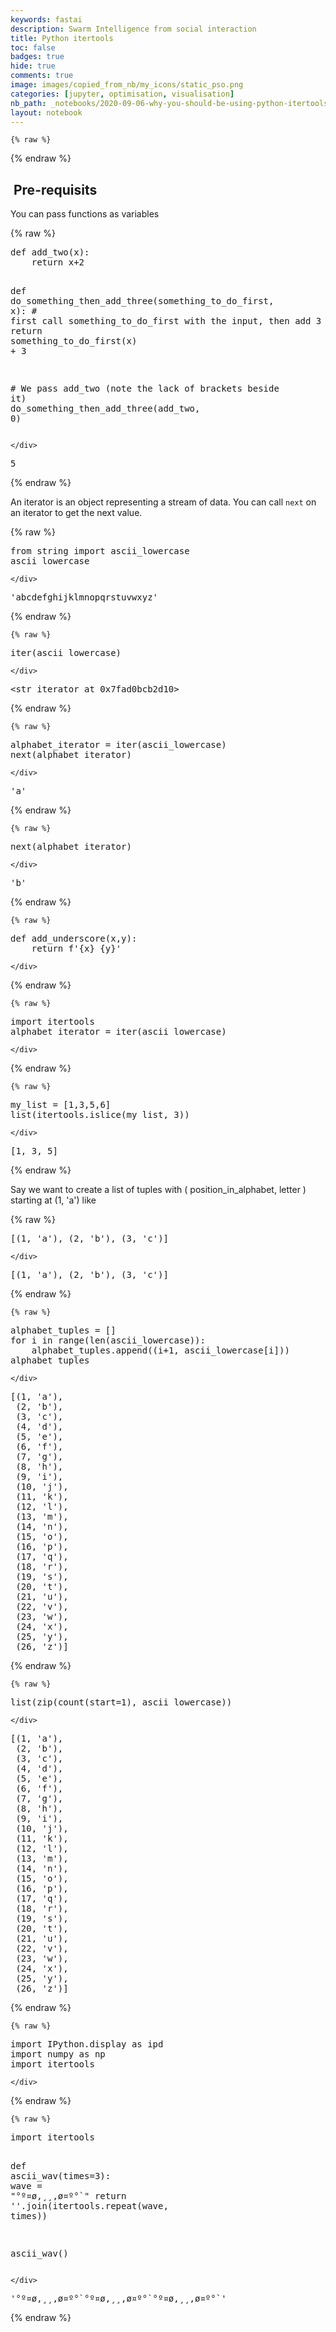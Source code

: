 ```yaml
---
keywords: fastai
description: Swarm Intelligence from social interaction
title: Python itertools
toc: false 
badges: true
hide: true
comments: true
image: images/copied_from_nb/my_icons/static_pso.png
categories: [jupyter, optimisation, visualisation]
nb_path: _notebooks/2020-09-06-why-you-should-be-using-python-itertools.ipynb
layout: notebook
---
```


<!--
#################################################
### THIS FILE WAS AUTOGENERATED! DO NOT EDIT! ###
#################################################
# file to edit: _notebooks/2020-09-06-why-you-should-be-using-python-itertools.ipynb
-->

<div class="container" id="notebook-container">
        
    {% raw %}
    
<div class="cell border-box-sizing code_cell rendered">

</div>
    {% endraw %}

<div class="cell border-box-sizing text_cell rendered"><div class="inner_cell">
<div class="text_cell_render border-box-sizing rendered_html">
<h2 id="&#160;Pre-requisits">&#160;Pre-requisits<a class="anchor-link" href="#&#160;Pre-requisits"> </a></h2>
</div>
</div>
</div>
<div class="cell border-box-sizing text_cell rendered"><div class="inner_cell">
<div class="text_cell_render border-box-sizing rendered_html">
<p>You can pass functions as variables</p>

</div>
</div>
</div>
    {% raw %}
    
<div class="cell border-box-sizing code_cell rendered">
<div class="input">

<div class="inner_cell">
    <div class="input_area">
<div class=" highlight hl-ipython3"><pre><span></span><span class="k">def</span> <span class="nf">add_two</span><span class="p">(</span><span class="n">x</span><span class="p">):</span>
    <span class="k">return</span> <span class="n">x</span><span class="o">+</span><span class="mi">2</span>

<span class="k">def</span> <span class="nf">do_something_then_add_three</span><span class="p">(</span><span class="n">something_to_do_first</span><span class="p">,</span> <span class="n">x</span><span class="p">):</span>
    <span class="c1"># first call something_to_do_first with the input, then add 3</span>
    <span class="k">return</span> <span class="n">something_to_do_first</span><span class="p">(</span><span class="n">x</span><span class="p">)</span> <span class="o">+</span> <span class="mi">3</span>

<span class="c1"># We pass add_two (note the lack of brackets beside it)</span>
<span class="n">do_something_then_add_three</span><span class="p">(</span><span class="n">add_two</span><span class="p">,</span> <span class="mi">0</span><span class="p">)</span>
</pre></div>

    </div>
</div>
</div>

<div class="output_wrapper">
<div class="output">

<div class="output_area">



<div class="output_text output_subarea output_execute_result">
<pre>5</pre>
</div>

</div>

</div>
</div>

</div>
    {% endraw %}

<div class="cell border-box-sizing text_cell rendered"><div class="inner_cell">
<div class="text_cell_render border-box-sizing rendered_html">
<p>An iterator is an object representing a stream of data. You can call <code>next</code> on an iterator to get the next value.</p>

</div>
</div>
</div>
    {% raw %}
    
<div class="cell border-box-sizing code_cell rendered">
<div class="input">

<div class="inner_cell">
    <div class="input_area">
<div class=" highlight hl-ipython3"><pre><span></span><span class="kn">from</span> <span class="nn">string</span> <span class="kn">import</span> <span class="n">ascii_lowercase</span>
<span class="n">ascii_lowercase</span>
</pre></div>

    </div>
</div>
</div>

<div class="output_wrapper">
<div class="output">

<div class="output_area">



<div class="output_text output_subarea output_execute_result">
<pre>&#39;abcdefghijklmnopqrstuvwxyz&#39;</pre>
</div>

</div>

</div>
</div>

</div>
    {% endraw %}

    {% raw %}
    
<div class="cell border-box-sizing code_cell rendered">
<div class="input">

<div class="inner_cell">
    <div class="input_area">
<div class=" highlight hl-ipython3"><pre><span></span><span class="nb">iter</span><span class="p">(</span><span class="n">ascii_lowercase</span><span class="p">)</span>
</pre></div>

    </div>
</div>
</div>

<div class="output_wrapper">
<div class="output">

<div class="output_area">



<div class="output_text output_subarea output_execute_result">
<pre>&lt;str_iterator at 0x7fad0bcb2d10&gt;</pre>
</div>

</div>

</div>
</div>

</div>
    {% endraw %}

    {% raw %}
    
<div class="cell border-box-sizing code_cell rendered">
<div class="input">

<div class="inner_cell">
    <div class="input_area">
<div class=" highlight hl-ipython3"><pre><span></span><span class="n">alphabet_iterator</span> <span class="o">=</span> <span class="nb">iter</span><span class="p">(</span><span class="n">ascii_lowercase</span><span class="p">)</span>
<span class="nb">next</span><span class="p">(</span><span class="n">alphabet_iterator</span><span class="p">)</span>
</pre></div>

    </div>
</div>
</div>

<div class="output_wrapper">
<div class="output">

<div class="output_area">



<div class="output_text output_subarea output_execute_result">
<pre>&#39;a&#39;</pre>
</div>

</div>

</div>
</div>

</div>
    {% endraw %}

    {% raw %}
    
<div class="cell border-box-sizing code_cell rendered">
<div class="input">

<div class="inner_cell">
    <div class="input_area">
<div class=" highlight hl-ipython3"><pre><span></span><span class="nb">next</span><span class="p">(</span><span class="n">alphabet_iterator</span><span class="p">)</span>
</pre></div>

    </div>
</div>
</div>

<div class="output_wrapper">
<div class="output">

<div class="output_area">



<div class="output_text output_subarea output_execute_result">
<pre>&#39;b&#39;</pre>
</div>

</div>

</div>
</div>

</div>
    {% endraw %}

    {% raw %}
    
<div class="cell border-box-sizing code_cell rendered">
<div class="input">

<div class="inner_cell">
    <div class="input_area">
<div class=" highlight hl-ipython3"><pre><span></span><span class="k">def</span> <span class="nf">add_underscore</span><span class="p">(</span><span class="n">x</span><span class="p">,</span><span class="n">y</span><span class="p">):</span> 
    <span class="k">return</span> <span class="sa">f</span><span class="s1">&#39;</span><span class="si">{</span><span class="n">x</span><span class="si">}</span><span class="s1">_</span><span class="si">{</span><span class="n">y</span><span class="si">}</span><span class="s1">&#39;</span>
</pre></div>

    </div>
</div>
</div>

</div>
    {% endraw %}

    {% raw %}
    
<div class="cell border-box-sizing code_cell rendered">
<div class="input">

<div class="inner_cell">
    <div class="input_area">
<div class=" highlight hl-ipython3"><pre><span></span><span class="kn">import</span> <span class="nn">itertools</span>
<span class="n">alphabet_iterator</span> <span class="o">=</span> <span class="nb">iter</span><span class="p">(</span><span class="n">ascii_lowercase</span><span class="p">)</span>
</pre></div>

    </div>
</div>
</div>

</div>
    {% endraw %}

    {% raw %}
    
<div class="cell border-box-sizing code_cell rendered">
<div class="input">

<div class="inner_cell">
    <div class="input_area">
<div class=" highlight hl-ipython3"><pre><span></span><span class="n">my_list</span> <span class="o">=</span> <span class="p">[</span><span class="mi">1</span><span class="p">,</span><span class="mi">3</span><span class="p">,</span><span class="mi">5</span><span class="p">,</span><span class="mi">6</span><span class="p">]</span>
<span class="nb">list</span><span class="p">(</span><span class="n">itertools</span><span class="o">.</span><span class="n">islice</span><span class="p">(</span><span class="n">my_list</span><span class="p">,</span> <span class="mi">3</span><span class="p">))</span>
</pre></div>

    </div>
</div>
</div>

<div class="output_wrapper">
<div class="output">

<div class="output_area">



<div class="output_text output_subarea output_execute_result">
<pre>[1, 3, 5]</pre>
</div>

</div>

</div>
</div>

</div>
    {% endraw %}

<div class="cell border-box-sizing text_cell rendered"><div class="inner_cell">
<div class="text_cell_render border-box-sizing rendered_html">
<p>Say we want to create a list of tuples with ( position_in_alphabet, letter ) starting at (1, 'a') like</p>

</div>
</div>
</div>
    {% raw %}
    
<div class="cell border-box-sizing code_cell rendered">
<div class="input">

<div class="inner_cell">
    <div class="input_area">
<div class=" highlight hl-ipython3"><pre><span></span><span class="p">[(</span><span class="mi">1</span><span class="p">,</span> <span class="s1">&#39;a&#39;</span><span class="p">),</span> <span class="p">(</span><span class="mi">2</span><span class="p">,</span> <span class="s1">&#39;b&#39;</span><span class="p">),</span> <span class="p">(</span><span class="mi">3</span><span class="p">,</span> <span class="s1">&#39;c&#39;</span><span class="p">)]</span>
</pre></div>

    </div>
</div>
</div>

<div class="output_wrapper">
<div class="output">

<div class="output_area">



<div class="output_text output_subarea output_execute_result">
<pre>[(1, &#39;a&#39;), (2, &#39;b&#39;), (3, &#39;c&#39;)]</pre>
</div>

</div>

</div>
</div>

</div>
    {% endraw %}

    {% raw %}
    
<div class="cell border-box-sizing code_cell rendered">
<div class="input">

<div class="inner_cell">
    <div class="input_area">
<div class=" highlight hl-ipython3"><pre><span></span><span class="n">alphabet_tuples</span> <span class="o">=</span> <span class="p">[]</span>
<span class="k">for</span> <span class="n">i</span> <span class="ow">in</span> <span class="nb">range</span><span class="p">(</span><span class="nb">len</span><span class="p">(</span><span class="n">ascii_lowercase</span><span class="p">)):</span>
    <span class="n">alphabet_tuples</span><span class="o">.</span><span class="n">append</span><span class="p">((</span><span class="n">i</span><span class="o">+</span><span class="mi">1</span><span class="p">,</span> <span class="n">ascii_lowercase</span><span class="p">[</span><span class="n">i</span><span class="p">]))</span>  
<span class="n">alphabet_tuples</span>
</pre></div>

    </div>
</div>
</div>

<div class="output_wrapper">
<div class="output">

<div class="output_area">



<div class="output_text output_subarea output_execute_result">
<pre>[(1, &#39;a&#39;),
 (2, &#39;b&#39;),
 (3, &#39;c&#39;),
 (4, &#39;d&#39;),
 (5, &#39;e&#39;),
 (6, &#39;f&#39;),
 (7, &#39;g&#39;),
 (8, &#39;h&#39;),
 (9, &#39;i&#39;),
 (10, &#39;j&#39;),
 (11, &#39;k&#39;),
 (12, &#39;l&#39;),
 (13, &#39;m&#39;),
 (14, &#39;n&#39;),
 (15, &#39;o&#39;),
 (16, &#39;p&#39;),
 (17, &#39;q&#39;),
 (18, &#39;r&#39;),
 (19, &#39;s&#39;),
 (20, &#39;t&#39;),
 (21, &#39;u&#39;),
 (22, &#39;v&#39;),
 (23, &#39;w&#39;),
 (24, &#39;x&#39;),
 (25, &#39;y&#39;),
 (26, &#39;z&#39;)]</pre>
</div>

</div>

</div>
</div>

</div>
    {% endraw %}

    {% raw %}
    
<div class="cell border-box-sizing code_cell rendered">
<div class="input">

<div class="inner_cell">
    <div class="input_area">
<div class=" highlight hl-ipython3"><pre><span></span><span class="nb">list</span><span class="p">(</span><span class="nb">zip</span><span class="p">(</span><span class="n">count</span><span class="p">(</span><span class="n">start</span><span class="o">=</span><span class="mi">1</span><span class="p">),</span> <span class="n">ascii_lowercase</span><span class="p">))</span>
</pre></div>

    </div>
</div>
</div>

<div class="output_wrapper">
<div class="output">

<div class="output_area">



<div class="output_text output_subarea output_execute_result">
<pre>[(1, &#39;a&#39;),
 (2, &#39;b&#39;),
 (3, &#39;c&#39;),
 (4, &#39;d&#39;),
 (5, &#39;e&#39;),
 (6, &#39;f&#39;),
 (7, &#39;g&#39;),
 (8, &#39;h&#39;),
 (9, &#39;i&#39;),
 (10, &#39;j&#39;),
 (11, &#39;k&#39;),
 (12, &#39;l&#39;),
 (13, &#39;m&#39;),
 (14, &#39;n&#39;),
 (15, &#39;o&#39;),
 (16, &#39;p&#39;),
 (17, &#39;q&#39;),
 (18, &#39;r&#39;),
 (19, &#39;s&#39;),
 (20, &#39;t&#39;),
 (21, &#39;u&#39;),
 (22, &#39;v&#39;),
 (23, &#39;w&#39;),
 (24, &#39;x&#39;),
 (25, &#39;y&#39;),
 (26, &#39;z&#39;)]</pre>
</div>

</div>

</div>
</div>

</div>
    {% endraw %}

    {% raw %}
    
<div class="cell border-box-sizing code_cell rendered">
<div class="input">

<div class="inner_cell">
    <div class="input_area">
<div class=" highlight hl-ipython3"><pre><span></span><span class="kn">import</span> <span class="nn">IPython.display</span> <span class="k">as</span> <span class="nn">ipd</span>
<span class="kn">import</span> <span class="nn">numpy</span> <span class="k">as</span> <span class="nn">np</span>
<span class="kn">import</span> <span class="nn">itertools</span>
</pre></div>

    </div>
</div>
</div>

</div>
    {% endraw %}

    {% raw %}
    
<div class="cell border-box-sizing code_cell rendered">
<div class="input">

<div class="inner_cell">
    <div class="input_area">
<div class=" highlight hl-ipython3"><pre><span></span><span class="kn">import</span> <span class="nn">itertools</span>

<span class="k">def</span> <span class="nf">ascii_wav</span><span class="p">(</span><span class="n">times</span><span class="o">=</span><span class="mi">3</span><span class="p">):</span>
    <span class="n">wave</span> <span class="o">=</span> <span class="s2">&quot;°º¤ø,¸¸,ø¤º°`&quot;</span>
    <span class="k">return</span> <span class="s1">&#39;&#39;</span><span class="o">.</span><span class="n">join</span><span class="p">(</span><span class="n">itertools</span><span class="o">.</span><span class="n">repeat</span><span class="p">(</span><span class="n">wave</span><span class="p">,</span> <span class="n">times</span><span class="p">))</span>

<span class="n">ascii_wav</span><span class="p">()</span>
</pre></div>

    </div>
</div>
</div>

<div class="output_wrapper">
<div class="output">

<div class="output_area">



<div class="output_text output_subarea output_execute_result">
<pre>&#39;°º¤ø,¸¸,ø¤º°`°º¤ø,¸¸,ø¤º°`°º¤ø,¸¸,ø¤º°`&#39;</pre>
</div>

</div>

</div>
</div>

</div>
    {% endraw %}

</div>
 

